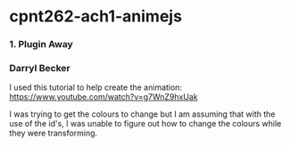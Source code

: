 # cpnt262-ach1-animejs
### 1. Plugin Away
### Darryl Becker

I used this tutorial to help create the animation: https://www.youtube.com/watch?v=g7WnZ9hxUak

I was trying to get the colours to change but I am assuming that with the use of the id's, I was unable to figure out how to change the colours while they were transforming.
